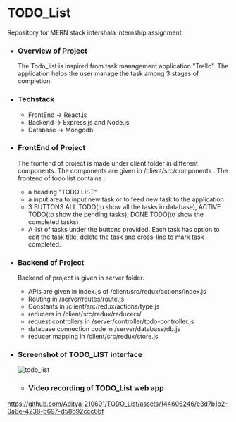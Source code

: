# TODO_List
Repository for MERN stack intershala internship assignment
- ### Overview of Project
  The Todo_list is inspired from task management application "Trello". The application helps the user manage the task among 3 stages of completion.
- ### Techstack
  - FrontEnd -> React.js
  - Backend -> Express.js and Node.js
  - Database -> Mongodb
- ### FrontEnd of Project
  The frontend of project is made under client folder in different components. The components are given in /client/src/components . The frontend of todo list contains :
  - a heading "TODO LIST"
  -  a input area to input new task or to feed new task to the application
  -  3 BUTTONS ALL TODO(to show all the tasks in database), ACTIVE TODO(to show the pending tasks), DONE TODO(to show the completed tasks)
  -  A list of tasks under the buttons provided. Each task has option to edit the task title, delete the task and cross-line to mark task completed.
- ### Backend of Project
  Backend of project is given in server folder.
  - APIs are given in index.js of /client/src/redux/actions/index.js
  - Routing in /server/routes/route.js
  - Constants in /client/src/redux/actions/type.js
  - reducers in /client/src/redux/reducers/
  - request controllers in /server/controller/todo-controller.js
  - database connection code in /server/database/db.js
  - reducer mapping in /client/src/redux/store.js
- ### Screenshot of TODO_LIST interface
  ![todo_list](https://github.com/Aditya-210601/TODO_List/assets/144606246/ce3ef966-db8c-42e5-b405-ae573804decb)

  - ### Video recording of TODO_List web app
    

https://github.com/Aditya-210601/TODO_List/assets/144606246/e3d7b1b2-0a6e-4238-b697-d58b92ccc6bf

